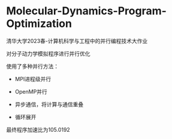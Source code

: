 # Molecular-Dynamics-Program-Optimization

清华大学2023春-计算机科学与工程中的并行编程技术大作业

对分子动力学模拟程序进行并行优化

使用了多种并行方法：

* MPI进程级并行

* OpenMP并行

* 异步通信，将计算与通信重叠

* 循环展开

最终程序加速比为$105.0192$
